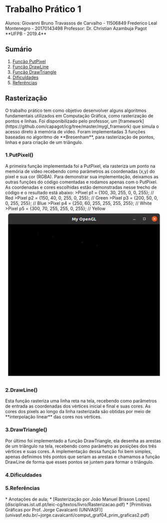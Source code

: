 <h1>Trabalho Prático 1</h1>
Alunos: 
	Giovanni Bruno Travassos de Carvalho - 11506849
	Frederico Leal Montenegro - 20170143498
Professor: 
	Dr. Christian Azambuja Pagot
**UFPB - 2019.4**

<h2>Sumário</h2>
<ol>
	<li><a href="https://github.com/GiovanniBru/CG/tree/master/Trabalho%201%20-%20Rasteriza%C3%A7%C3%A3o#1putpixel">Função PutPixel</a></li>
	<li><a href="https://github.com/GiovanniBru/CG/tree/master/Trabalho%201%20-%20Rasteriza%C3%A7%C3%A3o#2drawline">Função DrawLine</a></li>
	<li><a href="https://github.com/GiovanniBru/CG/tree/master/Trabalho%201%20-%20Rasteriza%C3%A7%C3%A3o#3drawtriangle">Função DrawTriangle</a></li>
	<li><a href="https://github.com/GiovanniBru/CG/tree/master/Trabalho%201%20-%20Rasteriza%C3%A7%C3%A3o#4dificuldades">Dificuldades</a></li>
	<li><a href="https://github.com/GiovanniBru/CG/tree/master/Trabalho%201%20-%20Rasteriza%C3%A7%C3%A3o#5refer%C3%AAncias">Referências</a></li>
</ol>

<h2>Rasterização</h2> 
O trabalho prático tem como objetivo desenvolver alguns algoritmos fundamentais utilizados em Computação Gráfica, como rasterização de pontos e linhas. Foi disponibilizado pelo professor, um [framework](https://github.com/capagot/icg/tree/master/mygl_framwork) que simula o acesso direto à memória de vídeo. 
Foram implementadas 3 funções baseadas no algoritmo de **Bresenham**, para rasterização de pontos, linhas e para criação de um triângulo. 

<h3>1.PutPixel()</h3>
A primeira função implementada foi a PutPixel, ela rasteriza um ponto na memória de vídeo recebendo como parâmetros as coordenadas (x,y) do pixel e sua cor (RGBA).
Para demonstrar sua implementação, deixamos as outras funções do código comentadas e rodamos apenas com o PutPixel. As coordenadas e cores escolhidas estão demonstradas nesse trecho de código e o resultado está abaixo: 
>Pixel p1 = {100, 30, 255, 0, 0, 255}; // Red 
>Pixel p2 = {150, 40, 0, 255, 0, 255}; // Green
>Pixel p3 = {200, 50, 0, 0, 255, 255}; // Blue 
>Pixel p4 = {250, 60, 255, 255, 255, 255}; // White
>Pixel p5 = {300, 70, 255, 255, 0, 255}; // Yellow
<img src = "https://github.com/GiovanniBru/CG/blob/master/Trabalho%201%20-%20Rasteriza%C3%A7%C3%A3o/imagens/PutPixel.png">

<h3>2.DrawLine()</h3>
Esta função rasteriza uma linha reta na tela, recebendo como parâmetros de entrada as coordenadas dos vértices inicial e final e suas cores. As cores dos pixels ao longo da linha rasterizada são obtidas por meio de **interpolação linear** das cores nos vértices. 

<h3>3.DrawTriangle()</h3>
Por último foi implementado a função DrawTriangle, ela desenha as arestas de um triângulo na tela, recebendo como parâmetro as posições dos três vértices e suas cores. 
A implementação dessa função foi bem simples, apenas definimos três pontos que seriam as arestas e chamamos a função DrawLine de forma que esses pontos se juntem para formar o triângulo. 

<h3>4.Dificuldades</h3>

<h3>5.Referências</h3>
* Anotações de aula;
* [Rasterização por João Manuel Brisson Lopes](disciplinas.ist.utl.pt/leic-cg/textos/livro/Rasterizacao.pdf)
* [Primitivas Gráficas por Prof. Jorge Cavalcanti (UNIVASF)](univasf.edu.br/~jorge.cavalcanti/comput_graf04_prim_graficas2.pdf)

